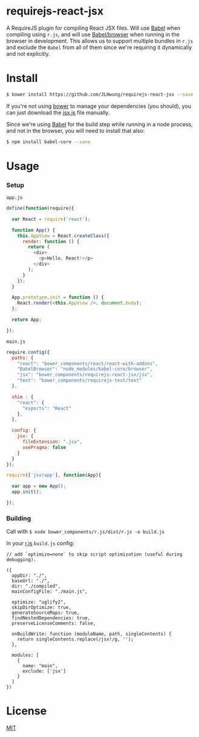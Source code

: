 # requirejs-react-jsx

A RequireJS plugin for compiling React JSX files. Will use [Babel](https://babeljs.io/docs/usage/jsx/) when compiling using `r.js`, and will use [Babel/browser](https://babeljs.io/docs/usage/browser/) when running in the browser in development. This allows us to support multiple bundles in `r.js` and exclude the `Babel` from all of them since we're requiring it dynamically and not explicitly.

# Install

```sh
$ bower install https://github.com/JLHwung/requirejs-react-jsx --save
```

If you're not using [bower](http://bower.io/search/) to manage your dependencies (you should), you can just download the [jsx.js](jsx.js) file manually.

Since we're using [Babel](https://babeljs.io/docs/usage/jsx/) for the build step while running in a node process, and not in the browser, you will need to install that also:

```sh
$ npm install babel-core --save
 ```

# Usage

### Setup

`app.js`

```js
define(function(require){

  var React = require('react');

  function App() {
    this.AppView = React.createClass({
      render: function () {
        return (
          <div>
            <p>Hello, React!</p>
          </div>
        );
      }
    });
  }

  App.prototype.init = function () {
    React.render(<this.AppView />, document.body);
  };

  return App;

});
```

`main.js`

```js
require.config({
  paths: {
    "react": "bower_components/react/react-with-addons",
    "BabelBrowser": "node_modules/babel-core/browser",
    "jsx": "bower_components/requirejs-react-jsx/jsx",
    "text": "bower_components/requirejs-text/text"
  },

  shim : {
    "react": {
      "exports": "React"
    },
  },

  config: {
    jsx: {
      fileExtension: ".jsx",
      usePragma: false
    }
  }
});

require(['jsx!app'], function(App){

  var app = new App();
  app.init();

});
```

### Building

Call with `$ node bower_components/r.js/dist/r.js -o build.js`

In your [r.js](https://github.com/jrburke/r.js/) `build.js` config:

```
// add `optimize=none` to skip script optimization (useful during debugging).

({
  appDir: "./",
  baseUrl: "./",
  dir: "./compiled",
  mainConfigFile: "./main.js",

  optimize: "uglify2",
  skipDirOptimize: true,
  generateSourceMaps: true,
  findNestedDependencies: true,
  preserveLicenseComments: false,

  onBuildWrite: function (moduleName, path, singleContents) {
    return singleContents.replace(/jsx!/g, '');
  },

  modules: [
    {
      name: "main",
      exclude: ['jsx']
    }
  ]
})
```

# License

[MIT](LICENSE)
